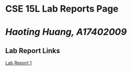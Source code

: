 # CSE 15L Lab Reports Page
# *Haoting Huang, A17402009*
## **Lab Report Links**
[Lab Report 1](cse15l-lab-reports/lab-report-1)
